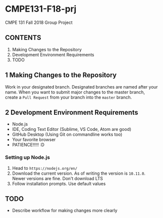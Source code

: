 # CMPE131-F18-prj
CMPE 131 Fall 2018 Group Project

## CONTENTS
1. Making Changes to the Repository
2. Development Environment Requirements
3. TODO

## 1  Making Changes to the Repository
Work in your designated branch. Designated branches are named after your name. When you want to submit major changes to the master branch, create a `Pull Request` from your branch into the `master` branch.

## 2  Development Environment Requirements
- Node.js
- IDE, Coding Text Editor (Sublime, VS Code, Atom are good)
- GitHub Desktop (Using Git on commandline works too)
- Your favorite browser
- PATIENCE!!!!! :D

### Setting up Node.js
1. Head to `https://nodejs.org/en/`
2. Download the current version. As of writing the version is `10.11.0`. Newer versions are fine. Don't download LTS
3. Follow installation prompts. Use default values

## TODO
- Describe workflow for making changes more clearly
